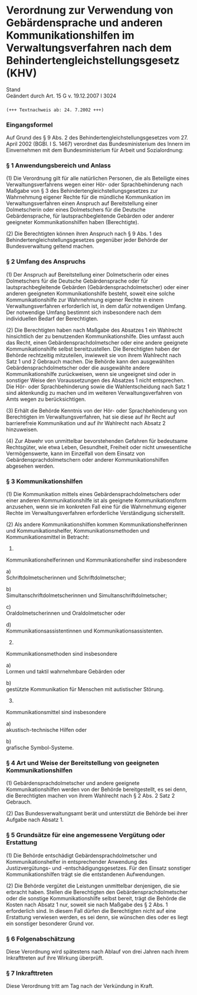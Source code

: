 Verordnung zur Verwendung von Gebärdensprache und anderen Kommunikationshilfen im Verwaltungsverfahren nach dem Behindertengleichstellungsgesetz (KHV)
======================================================================================================================================================

Stand  
Geändert durch Art. 15 G v. 19.12.2007 I 3024

### 

```
(+++ Textnachweis ab: 24. 7.2002 +++)
```

### Eingangsformel

Auf Grund des § 9 Abs. 2 des Behindertengleichstellungsgesetzes vom 27. April 2002 (BGBl. I S. 1467) verordnet das Bundesministerium des Innern im Einvernehmen mit dem Bundesministerium für Arbeit und Sozialordnung:

### § 1 Anwendungsbereich und Anlass

(1) Die Verordnung gilt für alle natürlichen Personen, die als Beteiligte eines Verwaltungsverfahrens wegen einer Hör- oder Sprachbehinderung nach Maßgabe von § 3 des Behindertengleichstellungsgesetzes zur Wahrnehmung eigener Rechte für die mündliche Kommunikation im Verwaltungsverfahren einen Anspruch auf Bereitstellung einer Dolmetscherin oder eines Dolmetschers für die Deutsche Gebärdensprache, für lautsprachbegleitende Gebärden oder anderer geeigneter Kommunikationshilfen haben (Berechtigte).

(2) Die Berechtigten können ihren Anspruch nach § 9 Abs. 1 des Behindertengleichstellungsgesetzes gegenüber jeder Behörde der Bundesverwaltung geltend machen.

### § 2 Umfang des Anspruchs

(1) Der Anspruch auf Bereitstellung einer Dolmetscherin oder eines Dolmetschers für die Deutsche Gebärdensprache oder für lautsprachbegleitende Gebärden (Gebärdensprachdolmetscher) oder einer anderen geeigneten Kommunikationshilfe besteht, soweit eine solche Kommunikationshilfe zur Wahrnehmung eigener Rechte in einem Verwaltungsverfahren erforderlich ist, in dem dafür notwendigen Umfang. Der notwendige Umfang bestimmt sich insbesondere nach dem individuellen Bedarf der Berechtigten.

(2) Die Berechtigten haben nach Maßgabe des Absatzes 1 ein Wahlrecht hinsichtlich der zu benutzenden Kommunikationshilfe. Dies umfasst auch das Recht, einen Gebärdensprachdolmetscher oder eine andere geeignete Kommunikationshilfe selbst bereitzustellen. Die Berechtigten haben der Behörde rechtzeitig mitzuteilen, inwieweit sie von ihrem Wahlrecht nach Satz 1 und 2 Gebrauch machen. Die Behörde kann den ausgewählten Gebärdensprachdolmetscher oder die ausgewählte andere Kommunikationshilfe zurückweisen, wenn sie ungeeignet sind oder in sonstiger Weise den Voraussetzungen des Absatzes 1 nicht entsprechen. Die Hör- oder Sprachbehinderung sowie die Wahlentscheidung nach Satz 1 sind aktenkundig zu machen und im weiteren Verwaltungsverfahren von Amts wegen zu berücksichtigen.

(3) Erhält die Behörde Kenntnis von der Hör- oder Sprachbehinderung von Berechtigten im Verwaltungsverfahren, hat sie diese auf ihr Recht auf barrierefreie Kommunikation und auf ihr Wahlrecht nach Absatz 2 hinzuweisen.

(4) Zur Abwehr von unmittelbar bevorstehenden Gefahren für bedeutsame Rechtsgüter, wie etwa Leben, Gesundheit, Freiheit oder nicht unwesentliche Vermögenswerte, kann im Einzelfall von dem Einsatz von Gebärdensprachdolmetschern oder anderer Kommunikationshilfen abgesehen werden.

### § 3 Kommunikationshilfen

(1) Die Kommunikation mittels eines Gebärdensprachdolmetschers oder einer anderen Kommunikationshilfe ist als geeignete Kommunikationsform anzusehen, wenn sie im konkreten Fall eine für die Wahrnehmung eigener Rechte im Verwaltungsverfahren erforderliche Verständigung sicherstellt.

(2) Als andere Kommunikationshilfen kommen Kommunikationshelferinnen und Kommunikationshelfer, Kommunikationsmethoden und Kommunikationsmittel in Betracht:

1.  
Kommunikationshelferinnen und Kommunikationshelfer sind insbesondere

a)  
Schriftdolmetscherinnen und Schriftdolmetscher;

b)  
Simultanschriftdolmetscherinnen und Simultanschriftdolmetscher;

c)  
Oraldolmetscherinnen und Oraldolmetscher oder

d)  
Kommunikationsassistentinnen und Kommunikationsassistenten.

2.  
Kommunikationsmethoden sind insbesondere

a)  
Lormen und taktil wahrnehmbare Gebärden oder

b)  
gestützte Kommunikation für Menschen mit autistischer Störung.

3.  
Kommunikationsmittel sind insbesondere

a)  
akustisch-technische Hilfen oder

b)  
grafische Symbol-Systeme.

### § 4 Art und Weise der Bereitstellung von geeigneten Kommunikationshilfen

(1) Gebärdensprachdolmetscher und andere geeignete Kommunikationshilfen werden von der Behörde bereitgestellt, es sei denn, die Berechtigten machen von ihrem Wahlrecht nach § 2 Abs. 2 Satz 2 Gebrauch.

(2) Das Bundesverwaltungsamt berät und unterstützt die Behörde bei ihrer Aufgabe nach Absatz 1.

### § 5 Grundsätze für eine angemessene Vergütung oder Erstattung

(1) Die Behörde entschädigt Gebärdensprachdolmetscher und Kommunikationshelfer in entsprechender Anwendung des Justizvergütungs- und -entschädigungsgesetzes. Für den Einsatz sonstiger Kommunikationshilfen trägt sie die entstandenen Aufwendungen.

(2) Die Behörde vergütet die Leistungen unmittelbar denjenigen, die sie erbracht haben. Stellen die Berechtigten den Gebärdensprachdolmetscher oder die sonstige Kommunikationshilfe selbst bereit, trägt die Behörde die Kosten nach Absatz 1 nur, soweit sie nach Maßgabe des § 2 Abs. 1 erforderlich sind. In diesem Fall dürfen die Berechtigten nicht auf eine Erstattung verwiesen werden, es sei denn, sie wünschen dies oder es liegt ein sonstiger besonderer Grund vor.

### § 6 Folgenabschätzung

Diese Verordnung wird spätestens nach Ablauf von drei Jahren nach ihrem Inkrafttreten auf ihre Wirkung überprüft.

### § 7 Inkrafttreten

Diese Verordnung tritt am Tag nach der Verkündung in Kraft.
